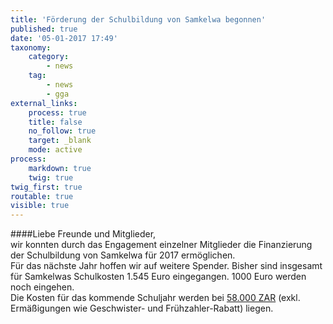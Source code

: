 ```yaml
---
title: 'Förderung der Schulbildung von Samkelwa begonnen'
published: true
date: '05-01-2017 17:49'
taxonomy:
    category:
        - news
    tag:
        - news
        - gga
external_links:
    process: true
    title: false
    no_follow: true
    target: _blank
    mode: active
process:
    markdown: true
    twig: true
twig_first: true
routable: true
visible: true
---
```


####Liebe Freunde und Mitglieder,   
wir konnten durch das Engagement einzelner Mitglieder die Finanzierung der Schulbildung von Samkelwa für 2017 ermöglichen.  
Für das nächste Jahr hoffen wir auf weitere Spender. Bisher sind insgesamt für Samkelwas Schulkosten 1.545 Euro eingegangen. 1000 Euro werden noch eingehen.  
Die Kosten für das kommende Schuljahr werden bei [58.000 ZAR](http://www.likeforex.com/currency-converter/south-african-rand-zar_eur-euro.htm/58.000) (exkl. Ermäßigungen wie Geschwister- und Frühzahler-Rabatt) liegen.